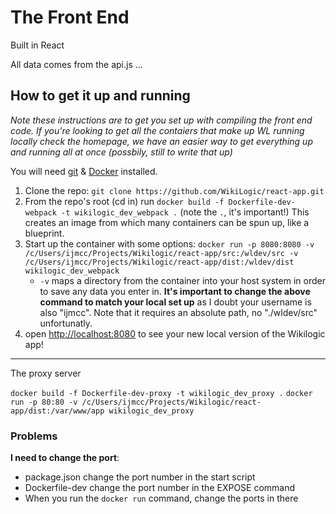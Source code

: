 # The Front End

Built in React

All data comes from the api.js ...

## How to get it up and running

_Note these instructions are to get you set up with compiling the front end code. If you're looking to get all the contaiers that make up WL running locally check the homepage, we have an easier way to get everything up and running all at once (possbily, still to write that up)_

You will need [git](https://git-scm.com/) & [Docker](https://www.docker.com/) installed.

1. Clone the repo: `git clone https://github.com/WikiLogic/react-app.git`
2. From the repo's root (cd in) run `docker build -f Dockerfile-dev-webpack -t wikilogic_dev_webpack .` (note the `.`, it's important!) This creates an image from which many containers can be spun up, like a blueprint.
3. Start up the container with some options: `docker run -p 8080:8080 -v /c/Users/ijmcc/Projects/Wikilogic/react-app/src:/wldev/src -v /c/Users/ijmcc/Projects/Wikilogic/react-app/dist:/wldev/dist wikilogic_dev_webpack`
    - `-v` maps a directory from the container into your host system in order to save any data you enter in. **It's important to change the above command to match your local set up** as I doubt your username is also "ijmcc". Note that it requires an absolute path, no "./wldev/src" unfortunatly.
4. open [http://localhost:8080](http://localhost:8080) to see your new local version of the Wikilogic app!

---

The proxy server

`docker build -f Dockerfile-dev-proxy -t wikilogic_dev_proxy .`
`docker run -p 80:80 -v /c/Users/ijmcc/Projects/Wikilogic/react-app/dist:/var/www/app wikilogic_dev_proxy`

### Problems

**I need to change the port**: 

 - package.json change the port number in the start script
 - Dockerfile-dev change the port number in the EXPOSE command
 - When you run the `docker run` command, change the ports in there